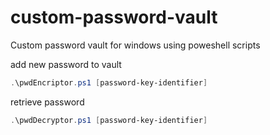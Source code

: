 # custom-password-vault
Custom password vault for windows using poweshell scripts

add new password to vault
```powershell
.\pwdEncriptor.ps1 [password-key-identifier]
```
retrieve password
```powershell
.\pwdDecryptor.ps1 [password-key-identifier]
```
